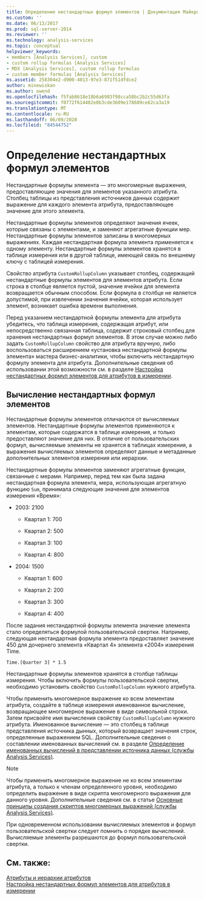 ```yaml
---
title: Определение нестандартных формул элементов | Документация Майкрософт
ms.custom: ''
ms.date: 06/13/2017
ms.prod: sql-server-2014
ms.reviewer: ''
ms.technology: analysis-services
ms.topic: conceptual
helpviewer_keywords:
- members [Analysis Services], custom
- custom rollup formulas [Analysis Services]
- MDX [Analysis Services], custom rollup formulas
- custom member formulas [Analysis Services]
ms.assetid: 258304e2-d900-4013-97e3-871f51dfdce2
author: minewiskan
ms.author: owend
ms.openlocfilehash: f5fab8618e18b6a6983f98cca58bc2b2c55d63fa
ms.sourcegitcommit: f0772f614482e0b3cde3609e178689ce62ca3a19
ms.translationtype: MT
ms.contentlocale: ru-RU
ms.lasthandoff: 06/09/2020
ms.locfileid: "84544752"
---
```

# <a name="define-custom-member-formulas"></a>Определение нестандартных формул элементов
  Нестандартные формулы элемента — это многомерные выражения, предоставляющие значения для элементов указанного атрибута. Столбец таблицы из представления источников данных содержит выражение для каждого элемента атрибута, предоставляющее значение для этого элемента.  
  
 Нестандартные формулы элементов определяют значения ячеек, которые связаны с элементами, и заменяют агрегатные функции мер. Нестандартные формулы элементов записаны в многомерных выражениях. Каждая нестандартная формула элемента применяется к одному элементу. Нестандартные формулы элементов хранятся в таблице измерения или в другой таблице, имеющей связь по внешнему ключу с таблицей измерения.  
  
 Свойство атрибута `CustomRollupColumn` указывает столбец, содержащий нестандартные формулы элементов для элементов атрибута. Если строка в столбце является пустой, значение ячейки для элемента возвращается обычным способом. Если формула в столбце не является допустимой, при извлечении значения ячейки, которая использует элемент, возникает ошибка времени выполнения.  
  
 Перед указанием нестандартной формулы элемента для атрибута убедитесь, что таблица измерения, содержащая атрибут, или непосредственно связанная таблица, содержит строковый столбец для хранения нестандартных формул элементов. В этом случае можно либо задать `CustomRollupColumn` свойство для атрибута вручную, либо воспользоваться расширением «установка нестандартной формулы элемента» мастера бизнес-аналитики, чтобы включить нестандартную формулу элемента для атрибута. Дополнительные сведения об использовании этой возможности см. в разделе [Настройка нестандартных формул элементов для атрибутов в измерении](bi-wizard-custom-member-formulas-for-attributes-in-a-dimension.md).  
  
## <a name="evaluating-custom-member-formulas"></a>Вычисление нестандартных формул элементов  
 Нестандартные формулы элементов отличаются от вычисляемых элементов. Нестандартные формулы элементов применяются к элементам, которые содержатся в таблице измерения, и только предоставляют значение для них. В отличие от пользовательских формул, вычисляемые элементы не хранятся в таблицах измерения, а выражения вычисляемых элементов определяют данные и метаданные дополнительных элементов измерения или иерархии.  
  
 Нестандартные формулы элементов заменяют агрегатные функции, связанные с мерами. Например, перед тем как была задана нестандартная формула элемента, мера, использующая агрегатную функцию `Sum`, принимала следующие значения для элементов измерения «Время»:  
  
-   2003: 2100  
  
    -   Квартал 1: 700  
  
    -   Квартал 2: 500  
  
    -   Квартал 3: 100  
  
    -   Квартал 4: 800  
  
-   2004: 1500  
  
    -   Квартал 1: 600  
  
    -   Квартал 2: 200  
  
    -   Квартал 3: 300  
  
    -   Квартал 4: 400  
  
 После задания нестандартной формулы элемента значение элемента стало определяться формулой пользовательской свертки. Например, следующая нестандартная формула элемента предоставляет значение 450 для дочернего элемента «Квартал 4» элемента «2004» измерения Time.  
  
```  
Time.[Quarter 3] * 1.5  
```  
  
 Нестандартные формулы элементов хранятся в столбце таблицы измерения. Чтобы включить формулы пользовательской свертки, необходимо установить свойство `CustomRollupColumn` нужного атрибута.  
  
 Чтобы применить многомерное выражение ко всем элементам атрибута, создайте в таблице измерения именованное вычисление, возвращающее многомерное выражение в виде символьной строки. Затем присвойте имя вычисления свойству `CustomRollupColumn` нужного атрибута. Именованное вычисление — это столбец в таблице представления источника дынных, который возвращает значения строк, определенные выражением SQL. Дополнительные сведения о составлении именованных вычислений см. в разделе [Определение именованных вычислений в представлении источника данных (службы Analysis Services)](define-named-calculations-in-a-data-source-view-analysis-services.md).  
  
> [!NOTE]  
>  Чтобы применить многомерное выражение не ко всем элементам атрибута, а только к членам определенного уровня, необходимо определить выражение в виде скрипта многомерного выражения для данного уровня. Дополнительные сведения см. в статье [Основные принципы создания скриптов многомерных выражений (службы Analysis Services)](mdx/mdx-scripting-fundamentals-analysis-services.md).  
  
 При одновременном использовании вычисляемых элементов и формул пользовательской свертки следует помнить о порядке вычислений. Вычисляемые элементы разрешаются до формул пользовательской свертки.  
  
## <a name="see-also"></a>См. также:  
 [Атрибуты и иерархии атрибутов](../multidimensional-models-olap-logical-dimension-objects/attributes-and-attribute-hierarchies.md)   
 [Настройка нестандартных формул элементов для атрибутов в измерении](bi-wizard-custom-member-formulas-for-attributes-in-a-dimension.md)  
  
  
